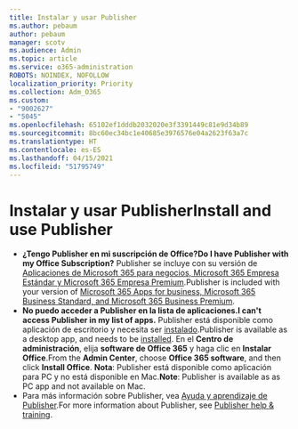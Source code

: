 ```yaml
---
title: Instalar y usar Publisher
ms.author: pebaum
author: pebaum
manager: scotv
ms.audience: Admin
ms.topic: article
ms.service: o365-administration
ROBOTS: NOINDEX, NOFOLLOW
localization_priority: Priority
ms.collection: Adm_O365
ms.custom:
- "9002627"
- "5045"
ms.openlocfilehash: 65102ef1dddb2032020e3f3391449c81e9d34b89
ms.sourcegitcommit: 8bc60ec34bc1e40685e3976576e04a2623f63a7c
ms.translationtype: HT
ms.contentlocale: es-ES
ms.lasthandoff: 04/15/2021
ms.locfileid: "51795749"
---
```

# <a name="install-and-use-publisher"></a><span data-ttu-id="05019-102">Instalar y usar Publisher</span><span class="sxs-lookup"><span data-stu-id="05019-102">Install and use Publisher</span></span>

- <span data-ttu-id="05019-103">**¿Tengo Publisher en mi suscripción de Office?**</span><span class="sxs-lookup"><span data-stu-id="05019-103">**Do I have Publisher with my Office Subscription?**</span></span> <span data-ttu-id="05019-104">Publisher se incluye con su versión de [Aplicaciones de Microsoft 365 para negocios, Microsoft 365 Empresa Estándar y Microsoft 365 Empresa Premium](https://products.office.com/compare-all-microsoft-office-products?activetab=tab:primaryr2).</span><span class="sxs-lookup"><span data-stu-id="05019-104">Publisher is included with your version of [Microsoft 365 Apps for business, Microsoft 365 Business Standard, and Microsoft 365 Business Premium](https://products.office.com/compare-all-microsoft-office-products?activetab=tab:primaryr2).</span></span>
- <span data-ttu-id="05019-105">**No puedo acceder a Publisher en la lista de aplicaciones.**</span><span class="sxs-lookup"><span data-stu-id="05019-105">**I can't access Publisher in my list of apps.**</span></span>  <span data-ttu-id="05019-106">Publisher está disponible como aplicación de escritorio y necesita ser [instalado](https://support.office.com/article/Install-Office-apps-from-Office-365-dcf2d841-dac7-455b-9a77-fc8f7ee92702).</span><span class="sxs-lookup"><span data-stu-id="05019-106">Publisher is available as a desktop app, and needs to be [installed](https://support.office.com/article/Install-Office-apps-from-Office-365-dcf2d841-dac7-455b-9a77-fc8f7ee92702).</span></span> <span data-ttu-id="05019-107">En el **Centro de administración**, elija **software de Office 365** y haga clic en **Instalar Office**.</span><span class="sxs-lookup"><span data-stu-id="05019-107">From the **Admin Center**, choose **Office 365 software**, and then click **Install Office**.</span></span> <span data-ttu-id="05019-108">**Nota**: Publisher está disponible como aplicación para PC y no está disponible en Mac.</span><span class="sxs-lookup"><span data-stu-id="05019-108">**Note**: Publisher is available as as PC app and not available on Mac.</span></span>
- <span data-ttu-id="05019-109">Para más información sobre Publisher, vea [Ayuda y aprendizaje de Publisher](https://support.office.com/publisher).</span><span class="sxs-lookup"><span data-stu-id="05019-109">For more information about Publisher, see [Publisher help & training](https://support.office.com/publisher).</span></span>
